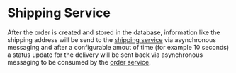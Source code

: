 # Shipping Service

After the order is created and stored in the database, information like the shipping address will be send to the [shipping service](shipping-service.md) via asynchronous messaging and after a configurable amout of time (for example 10 seconds) a status update for the delivery will be sent back via asynchronous messaging to be consumed by the [order service](order-service.md).
